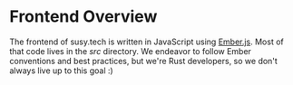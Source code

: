 # Frontend Overview

The frontend of susy.tech is written in JavaScript using [Ember.js][]. Most of that code lives in
the *src* directory. We endeavor to follow Ember conventions and best practices, but we're Rust
developers, so we don't always live up to this goal :)

[Ember.js]: https://emberjs.com/
